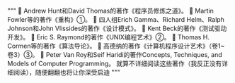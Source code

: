 # 
"""
 Andrew Hunt和David Thomas的著作《程序员修炼之道》。
 Martin Fowler等的著作《重构》①。
 四人组Erich Gamma、Richard Helm、Ralph Johnson和John Vlissides的著作《设计模式》。
 Kent Beck的著作《测试驱动开发》。
 Eric S. Raymond的著作《UNIX编程艺术》②。
 Thomas H. Cormen等的著作《算法导论》。
 高德纳的著作《计算机程序设计艺术》（卷1~卷3）③。
 Peter Van Roy和Seif Haridi的著作Concepts, Techniques, and Models of Computer Programming。
就算不详细阅读这些著作（我反正没有详细阅读），随便翻翻也将让你深受启迪
"""
